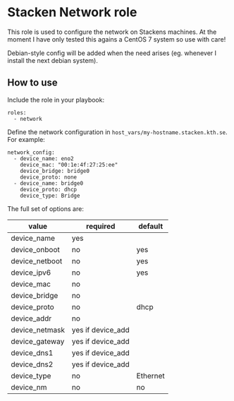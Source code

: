 # Stacken Network role
This role is used to configure the network on Stackens machines. At the moment I have only tested this agains a CentOS 7 system so use with care!

Debian-style config will be added when the need arises (eg. whenever I install the next debian system).

## How to use
Include the role in your playbook:
```
roles:
  - network
```
Define the network configuration in `host_vars/my-hostname.stacken.kth.se`. For example:
```
network_config:
  - device_name: eno2
    device_mac: "00:1e:4f:27:25:ee"
    device_bridge: bridge0
    device_proto: none
  - device_name: bridge0
    device_proto: dhcp
    device_type: Bridge
```

The full set of options are:

| value          | required          | default  |
|----------------|-------------------|----------|
| device_name    | yes               |          |
| device_onboot  | no                | yes      |
| device_netboot | no                | yes      |
| device_ipv6    | no                | yes      |
| device_mac     | no                |          |
| device_bridge  | no                |          |
| device_proto   | no                | dhcp     |
| device_addr    | no                |          |
| device_netmask | yes if device_add |          |
| device_gateway | yes if device_add |          |
| device_dns1    | yes if device_add |          |
| device_dns2    | yes if device_add |          |
| device_type    | no                | Ethernet |
| device_nm      | no                | no       |
